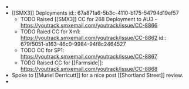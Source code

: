 -
- [[SMX3]] Deployments
  id:: 67a871a6-5b3c-4110-b175-54794d19ef57
	- TODO Raised [[SMX3]] CC for 268 Deployment to AU3 - https://youtrack.smxemail.com/youtrack/issue/CC-8866
	- TODO Raied CC for Xm1: https://youtrack.smxemail.com/youtrack/issue/CC-8862
	  id:: 679f5051-a163-46c0-9984-94f8c2464527
	- TODO CC for SP1: https://youtrack.smxemail.com/youtrack/issue/CC-8867
	- TODO Raised CC for [[Farmside]]: https://youtrack.smxemail.com/youtrack/issue/CC-8868
- Spoke to [[Muriel Derricutt]] for a nice post [[Shortland Street]] review.
-